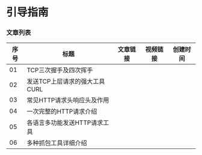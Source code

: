 # 引导指南

### 文章列表

|序号|标题|文章链接|视频链接|创建时间|
|--|--|--|--|--|
|01|TCP三次握手及四次挥手||||
|02|发送TCP上层请求的强大工具CURL||||
|03|常见HTTP请求头响应头及作用||||
|04|一次完整的HTTP请求介绍||||
|05|各语言多功能发送HTTP请求工具||||
|06|多种抓包工具详细介绍||||
